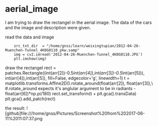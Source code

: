 # aerial_image
I am trying to draw the rectangel in the aerial image. The data of the cars and the image and description were given.

read the data and image

		src_txt_dir  = "/home/gnss/learn/weixingtupian/2012-04-26-Muenchen-Tunnel_4K0G0110_pkw.samp"
		img = cv2.imread('2012-04-26-Muenchen-Tunnel_4K0G0110.JPG')
		plt.imshow(img)

draw the rectangel
rect = patches.Rectangle((int(arr[2])-0.5*int(arr[4]),int(arr[3])-0.5*int(arr[5])), int(arr[4]),int(arr[5]),
						fill=False,
						edgecolor='g', linewidth=1)
		t = matplotlib.transforms.Affine2D().rotate_around(float(arr[2]), float(arr[3]),\  #.rotate_around expects it's anglular argument to be in radiants
                -float(arr[6])*np.pi/180)
		rect.set_transform(t + plt.gca().transData)
    plt.gca().add_patch(rect)

the result:
![github]file:///home/gnss/Pictures/Screenshot%20from%202017-06-11%2011:07:37.png
